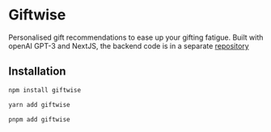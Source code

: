 [](https://user-images.githubusercontent.com/52901335/224382104-0a8006a1-2dbd-45d9-a067-dd0aad8eabdf.mov)

# Giftwise

Personalised gift recommendations to ease up your gifting fatigue. Built with openAI GPT-3 and NextJS, the backend code is in a separate [repository](https://github.com/ExplorerAadi/giftwise-backend)

## Installation

```bash
npm install giftwise

yarn add giftwise

pnpm add giftwise
```
